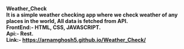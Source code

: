<b>Weather_Check<br>
It is a simple weather checking app where we check weather of any places in the world, All data is fetched from API.<br>
FrontEnd:- HTML, CSS, JAVASCRIPT.<br>
Api:- Rest.<br>
Link:- https://arnamghosh5.github.io/Weather_Check/

